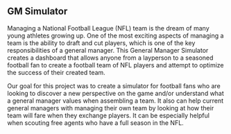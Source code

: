 ## GM Simulator

Managing a National Football League (NFL) team is the dream of many young athletes growing up. One of the most exciting aspects of managing a team is the ability to draft and cut players, which is one of the key responsibilities of a general manager. This General Manager Simulator creates a dashboard that allows anyone from a layperson to a seasoned football fan to create a football team of NFL players and attempt to optimize the success of their created team. 

Our goal for this project was to create a simulator for football fans who are looking to discover a new perspective on the game and/or understand what a general manager values when assembling a team. It also can help current general managers with managing their own team by looking at how their team will fare when they exchange players. It can be especially helpful when scouting free agents who have a full season in the NFL.
